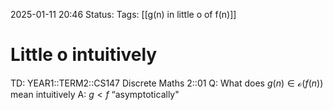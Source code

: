 2025-01-11 20:46
Status: 
Tags: [[g(n) in little o of f(n)]]
# Little o intuitively

TD: YEAR1::TERM2::CS147 Discrete Maths 2::01 
Q: What does $g(n) ∈ \mathcal o(f(n))$ mean intuitively
A: $g < f$ “asymptotically"
<!--ID: 1736628462555-->
